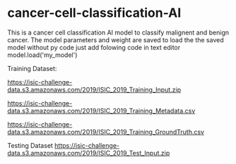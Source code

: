 # cancer-cell-classification-AI

This is a cancer cell classification AI model to classify malignent and benign cancer.
The model parameters and weight are saved to load the the saved model without py code just add folowing code in text editor 
model.load('my_model')

Training Dataset:

https://isic-challenge-data.s3.amazonaws.com/2019/ISIC_2019_Training_Input.zip

https://isic-challenge-data.s3.amazonaws.com/2019/ISIC_2019_Training_Metadata.csv

https://isic-challenge-data.s3.amazonaws.com/2019/ISIC_2019_Training_GroundTruth.csv

Testing Dataset
https://isic-challenge-data.s3.amazonaws.com/2019/ISIC_2019_Test_Input.zip
